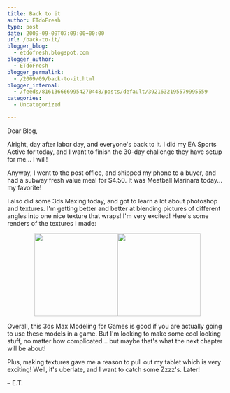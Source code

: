 ```yaml
---
title: Back to it
author: ETdoFresh
type: post
date: 2009-09-09T07:09:00+00:00
url: /back-to-it/
blogger_blog:
  - etdofresh.blogspot.com
blogger_author:
  - ETdoFresh
blogger_permalink:
  - /2009/09/back-to-it.html
blogger_internal:
  - /feeds/8161366669954270448/posts/default/3921632195579995559
categories:
  - Uncategorized

---
```

Dear Blog,

Alright, day after labor day, and everyone's back to it. I did my EA Sports Active for today, and I want to finish the 30-day challenge they have setup for me... I will! 

Anyway, I went to the post office, and shipped my phone to a buyer, and had a subway fresh value meal for $4.50. It was Meatball Marinara today... my favorite! 

I also did some 3ds Maxing today, and got to learn a lot about photoshop and textures. I'm getting better and better at blending pictures of different angles into one nice texture that wraps! I'm very excited! Here's some renders of the textures I made:

<p align="center">
  <a href="http://lh6.ggpht.com/_yEPuIWl8ybE/SqdVdARSiuI/AAAAAAAAAgw/lYV-z44f9SU/s1600/Chapter+05+-+Cog+Wheels.png"><img src="http://lh6.ggpht.com/_yEPuIWl8ybE/SqdVdARSiuI/AAAAAAAAAgw/lYV-z44f9SU/s288/Chapter+05+-+Cog+Wheels.png" width="190" /></a><a href="http://lh6.ggpht.com/_yEPuIWl8ybE/SqdVci5s51I/AAAAAAAAAgo/voh6p3QRE1E/s1600/Chapter+03+-+Textures.png"><img src="http://lh6.ggpht.com/_yEPuIWl8ybE/SqdVci5s51I/AAAAAAAAAgo/voh6p3QRE1E/s288/Chapter+03+-+Textures.png" width="190" /></a>
</p>

Overall, this 3ds Max Modeling for Games is good if you are actually going to use these models in a game. But I'm looking to make some cool looking stuff, no matter how complicated... but maybe that's what the next chapter will be about! 

Plus, making textures gave me a reason to pull out my tablet which is very exciting! Well, it's uberlate, and I want to catch some Zzzz's. Later! 

&#8211; E.T.